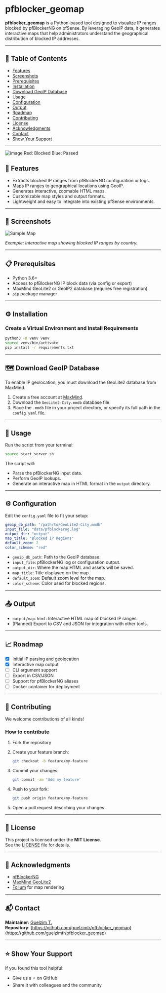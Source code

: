 
# pfblocker_geomap

**pfblocker_geomap** is a Python-based tool designed to visualize IP ranges blocked by pfBlockerNG on pfSense. By leveraging GeoIP data, it generates interactive maps that help administrators understand the geographical distribution of blocked IP addresses.

---

## 🧭 Table of Contents

- [Features](#-features)
- [Screenshots](#-screenshots)
- [Prerequisites](#-prerequisites)
- [Installation](#-installation)
- [Download GeoIP Database](#-download-geoip-database)
- [Usage](#-usage)
- [Configuration](#-configuration)
- [Output](#-output)
- [Roadmap](#-roadmap)
- [Contributing](#-contributing)
- [License](#-license)
- [Acknowledgments](#-acknowledgments)
- [Contact](#-contact)
- [Show Your Support](#️-show-your-support)

---


![image](https://github.com/user-attachments/assets/51784ffb-8c89-4a9b-a5ae-b0f592737d03)
Red: Blocked
Blue: Passed

## 🚀 Features

- Extracts blocked IP ranges from pfBlockerNG configuration or logs.
- Maps IP ranges to geographical locations using GeoIP.
- Generates interactive, zoomable HTML maps.
- Customizable map styles and output formats.
- Lightweight and easy to integrate into existing pfSense environments.

---

## 📸 Screenshots

![Sample Map](images/sample_map.png)

*Example: Interactive map showing blocked IP ranges by country.*

---

## 📋 Prerequisites

- Python 3.6+
- Access to pfBlockerNG IP block data (via config or export)
- MaxMind GeoLite2 or GeoIP2 database (requires free registration)
- `pip` package manager

---

## ⚙️ Installation

### Create a Virtual Environment and Install Requirements

```bash
python3 -m venv venv
source venv/bin/activate
pip install -r requirements.txt
```

---

## 🗺️ Download GeoIP Database

To enable IP geolocation, you must download the GeoLite2 database from MaxMind.

1. Create a free account at [MaxMind](https://www.maxmind.com).
2. Download the `GeoLite2-City.mmdb` database file.
3. Place the `.mmdb` file in your project directory, or specify its full path in the `config.yaml` file.

---

## 🧪 Usage

Run the script from your terminal:

```bash
source start_server.sh
```

The script will:
- Parse the pfBlockerNG input data.
- Perform GeoIP lookups.
- Generate an interactive map in HTML format in the `output` directory.

---

## ⚙️ Configuration

Edit the `config.yaml` file to fit your setup:

```yaml
geoip_db_path: "/path/to/GeoLite2-City.mmdb"
input_file: "data/pfblockerng.log"
output_dir: "output"
map_title: "Blocked IP Regions"
default_zoom: 2
color_scheme: "red"
```

- `geoip_db_path`: Path to the GeoIP database.
- `input_file`: pfBlockerNG log or configuration output.
- `output_dir`: Where the map HTML and assets will be saved.
- `map_title`: Title displayed on the map.
- `default_zoom`: Default zoom level for the map.
- `color_scheme`: Color used for blocked regions.

---

## 📤 Output

- `output/map.html`: Interactive HTML map of blocked IP ranges.
- (Planned) Export to CSV and JSON for integration with other tools.

---

## 📈 Roadmap

- [x] Initial IP parsing and geolocation
- [x] Interactive map output
- [ ] CLI argument support
- [ ] Export in CSV/JSON
- [ ] Support for pfBlockerNG aliases
- [ ] Docker container for deployment

---

## 🤝 Contributing

We welcome contributions of all kinds!

### How to contribute

1. Fork the repository
2. Create your feature branch:

   ```bash
   git checkout -b feature/my-feature
   ```

3. Commit your changes:

   ```bash
   git commit -am 'Add my feature'
   ```

4. Push to your fork:

   ```bash
   git push origin feature/my-feature
   ```

5. Open a pull request describing your changes

---

## 📝 License

This project is licensed under the **MIT License**.  
See the [LICENSE](LICENSE) file for details.

---

## 🙏 Acknowledgments

- [pfBlockerNG](https://docs.netgate.com/pfsense/en/latest/packages/pfblocker.html)
- [MaxMind GeoLite2](https://dev.maxmind.com/geoip/geolite2-free-geolocation-data)
- [Folium](https://python-visualization.github.io/folium/) for map rendering

---

## 📬 Contact

**Maintainer**: [Guelzim T.](https://github.com/guelzimtr)  
**Repository**: [https://github.com/guelzimtr/pfblocker_geomap](https://github.com/guelzimtr/pfblocker_geomap)

---

## ⭐️ Show Your Support

If you found this tool helpful:

- Give us a ⭐️ on GitHub
- Share it with colleagues and the community
